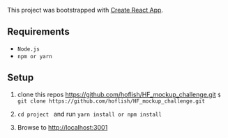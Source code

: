 This project was bootstrapped with [Create React App](https://github.com/facebookincubator/create-react-app).
 
## Requirements

* `Node.js`
* `npm or yarn `

## Setup

1. clone this repos https://github.com/hoflish/HF_mockup_challenge.git 
  `$ git clone https://github.com/hoflish/HF_mockup_challenge.git`
  
2.  `cd project ` and run `yarn install or npm install`  

3. Browse to [http://localhost:3001](http://localhost:3001)
